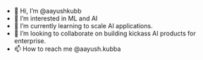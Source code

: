 - 👋 Hi, I’m @aayushkubb
- 👀 I’m interested in ML and AI
- 🌱 I’m currently learning to scale AI applications.
- 💞️ I’m looking to collaborate on building kickass AI products for enterprise.
- 📫 How to reach me @aayush.kubba

<!---
aayushkubb/aayushkubb is a ✨ special ✨ repository because its `README.md` (this file) appears on your GitHub profile.
You can click the Preview link to take a look at your changes.
--->
